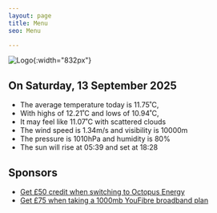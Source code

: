 ```yaml
---
layout: page
title: Menu
seo: Menu

---
```


![Logo](/images/logo.jpg){:width="832px"}

<!-- weather_marker starts -->
## On Saturday, 13 September 2025

- The average temperature today is 11.75˚C,
- With highs of 12.21˚C and lows of 10.94˚C,
- It may feel like 11.07˚C with scattered clouds
- The wind speed is 1.34m/s and visibility is 10000m
- The pressure is 1010hPa and humidity is 80%
- The sun will rise at 05:39 and set at 18:28

<!-- weather_marker ends -->

## Sponsors

- [Get £50 credit when switching to Octopus Energy](https://bit.ly/3oD1nnS)
- [Get £75 when taking a 1000mb YouFibre broadband plan](https://aklam.io/91zWhU?)
